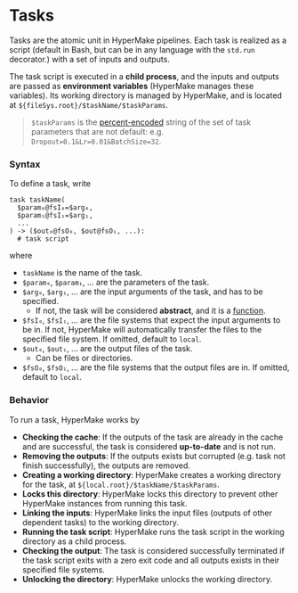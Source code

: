 # Tasks

Tasks are the atomic unit in HyperMake pipelines. Each task is realized as a script (default in Bash, but can be in any language with the `std.run` decorator.) with a set of inputs and outputs. 

The task script is executed in a **child process**, and the inputs and outputs are passed as **environment variables** (HyperMake manages these variables). Its working directory is managed by HyperMake, and is located at `${fileSys.root}/$taskName/$taskParams`.

> `$taskParams` is the [percent-encoded](https://en.wikipedia.org/wiki/Percent-encoding) string of the set of task parameters that are not default:
  e.g. `Dropout=0.1&Lr=0.01&BatchSize=32`.

### Syntax
To define a task, write
```shell
task taskName(
  $param₀@fsI₀=$arg₀, 
  $param₁@fsI₁=$arg₁, 
  ...
) -> ($out₀@fsO₀, $out@fsO₁, ...):
  # task script
```
where 
 - `taskName` is the name of the task.
 - `$param₀`, `$param₁`, ... are the parameters of the task.
 - `$arg₀`, `$arg₁`, ... are the input arguments of the task, and has to be specified.
    - If not, the task will be considered **abstract**, and it is a [function](./function.md).
 - `$fsI₀`, `$fsI₁`, ... are the file systems that expect the input arguments to be in. If not, HyperMake will automatically transfer the files to the specified file system. If omitted, default to `local`.
 - `$out₀`, `$out₁`, ... are the output files of the task.
    - Can be files or directories.
 - `$fsO₀`, `$fsO₁`, ... are the file systems that the output files are in. If omitted, default to `local`.

### Behavior
To run a task, HyperMake works by
 - **Checking the cache**: If the outputs of the task are already in the cache and are successful, the task is considered **up-to-date** and is not run.
 - **Removing the outputs**: If the outputs exists but corrupted (e.g. task not finish successfully), the outputs are removed.
 - **Creating a working directory**: HyperMake creates a working directory for the task, at `${local.root}/$taskName/$taskParams`.
 - **Locks this directory**: HyperMake locks this directory to prevent other HyperMake instances from running this task.
 - **Linking the inputs**: HyperMake links the input files (outputs of other dependent tasks) to the working directory.
 - **Running the task script**: HyperMake runs the task script in the working directory as a child process.
 - **Checking the output**: The task is considered successfully terminated if the task script exits with a zero exit code and all outputs exists in their specified file systems.
 - **Unlocking the directory**: HyperMake unlocks the working directory.